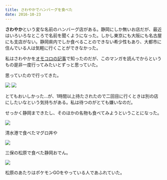 ```yaml
---
title: さわやかでハンバーグを食べた
date: 2016-10-23
---
```


**さわやか**という変な名前のハンバーグ店がある。静岡にしか無いお店だが、最近はいろいろなところで名前を聞くようになった。しかし東京にも大阪にも名古屋にも支店がない。静岡県内でしか食べることのできない希少性もあり、大都市に住んでいる人は気軽に行くことができなかった。

私はさわやかを[オモコロの記事](https://www.e-aidem.com/ch/jimocoro/entry/yamamoto02)で知ったのだが、このマンガを読んでからというもの是非一度行ってみたいとずっと思っていた。

思っていたので行ってきた。

![](https://photos.xar.sh/30413510672_34d79e72d1_h.jpg)
![](https://photos.xar.sh/30529893815_3cd30e469d_h.jpg)

とてもおいしかった…が、1時間以上待たされたので二回目に行くときは別の店にしたいなという気持ちがある。私は待つのがとても嫌いなのだ。

せっかく静岡まできたし、そのほかの名物も食べてみようということになった。

![](https://photos.xar.sh/29899224234_5e601ab123_h.jpg)

清水港で食べたマグロ丼や

![](https://photos.xar.sh/30413509982_2a448f3bed_h.jpg)

三保の松原で食べた静岡おでん。

![](https://photos.xar.sh/29899225774_7c71e0f9d4_h.jpg)

松原のあたりはポケモンGOをやっている人であふれていた。
